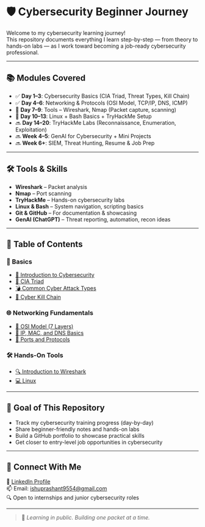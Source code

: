 # 🛡️ Cybersecurity Beginner Journey

Welcome to my cybersecurity learning journey!  
This repository documents everything I learn step-by-step — from theory to hands-on labs — as I work toward becoming a job-ready cybersecurity professional.

---

## 📚 Modules Covered

- ✅ **Day 1–3**: Cybersecurity Basics (CIA Triad, Threat Types, Kill Chain)
- ✅ **Day 4–6**: Networking & Protocols (OSI Model, TCP/IP, DNS, ICMP)
- 🔄 **Day 7–9**: Tools – Wireshark, Nmap (Packet capture, scanning)
- 🔄 **Day 10–13**: Linux + Bash Basics + TryHackMe Setup
- 🔜 **Day 14–20**: TryHackMe Labs (Reconnaissance, Enumeration, Exploitation)
- 🔜 **Week 4–5**: GenAI for Cybersecurity + Mini Projects
- 🔜 **Week 6+**: SIEM, Threat Hunting, Resume & Job Prep

---

## 🛠️ Tools & Skills

- **Wireshark** – Packet analysis  
- **Nmap** – Port scanning  
- **TryHackMe** – Hands-on cybersecurity labs  
- **Linux & Bash** – System navigation, scripting basics  
- **Git & GitHub** – For documentation & showcasing  
- **GenAI (ChatGPT)** – Threat reporting, automation, recon ideas  

---

## 📁 Table of Contents

### 🧠 Basics
- [📘 Introduction to Cybersecurity](Basics/Introduction.md)
- [🔐 CIA Triad](Basics/CIA-Triads.md)
- [💣 Common Cyber Attack Types](Basics/Cyber_Attack_Types.md)
- [🎯 Cyber Kill Chain](Basics/Cyber_Kill_Chain.md)

### 🌐 Networking Fundamentals
- [📶 OSI Model (7 Layers)](Networking/OSI_Model.md)
- [🧭 IP, MAC, and DNS Basics](Networking/IP_MAC_DNS_Basics.md)
- [🔌 Ports and Protocols](Networking/Ports_and_Protocols.md)

### 🛠️ Hands-On Tools
- [🔍 Introduction to Wireshark](Tools/Wireshark)
- [💻 Linux](Tools/Linux)

---

## 🎯 Goal of This Repository

- Track my cybersecurity training progress (day-by-day)  
- Share beginner-friendly notes and hands-on labs  
- Build a GitHub portfolio to showcase practical skills  
- Get closer to entry-level job opportunities in cybersecurity  

---

## 💼 Connect With Me

📎 [LinkedIn Profile](https://www.linkedin.com/in/prashantsrivastava0/)  
📫 Email: ishuprashant9554@gmail.com  
🔍 Open to internships and junior cybersecurity roles

---

> 🌱 *Learning in public. Building one packet at a time.*
